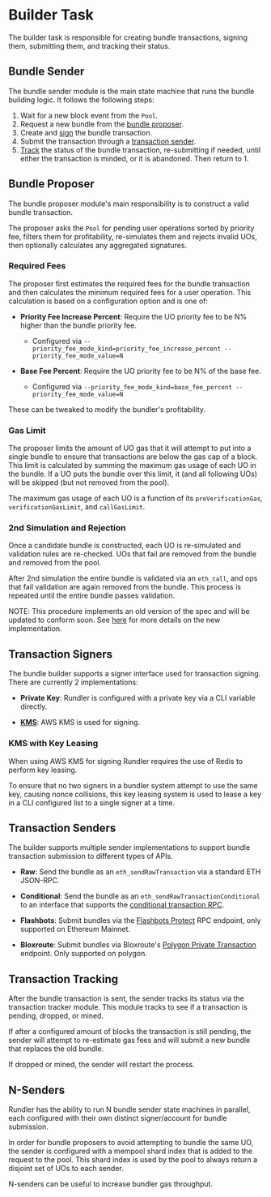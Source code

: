 # Builder Task

The builder task is responsible for creating bundle transactions, signing them, submitting them, and tracking their status. 

## Bundle Sender

The bundle sender module is the main state machine that runs the bundle building logic. It follows the following steps:

1. Wait for a new block event from the `Pool`.
2. Request a new bundle from the [bundle proposer](#bundle-proposer).
3. Create and [sign](#transaction-signers) the bundle transaction.
4. Submit the transaction through a [transaction sender](#transaction-senders).
5. [Track](#transaction-tracking) the status of the bundle transaction, re-submitting if needed, until either the transaction is minded, or it is abandoned. Then return to 1.

## Bundle Proposer

The bundle proposer module's main responsibility is to construct a valid bundle transaction.

The proposer asks the `Pool` for pending user operations sorted by priority fee, filters them for profitability, re-simulates them and rejects invalid UOs, then optionally calculates any aggregated signatures.

### Required Fees

The proposer first estimates the required fees for the bundle transaction and then calculates the minimum required fees for a user operation. This calculation is based on a configuration option and is one of:

- **Priority Fee Increase Percent**: Require the UO priority fee to be N% higher than the bundle priority fee.
  - Configured via `--priority_fee_mode_kind=priority_fee_increase_percent --priority_fee_mode_value=N`

- **Base Fee Percent**: Require the UO priority fee to be N% of the base fee.
  - Configured via `--priority_fee_mode_kind=base_fee_percent --priority_fee_mode_value=N`

These can be tweaked to modify the bundler's profitability.

### Gas Limit

The proposer limits the amount of UO gas that it will attempt to put into a single bundle to ensure that transactions are below the gas cap of a block. This limit is calculated by summing the maximum gas usage of each UO in the bundle. If a UO puts the bundle over this limit, it (and all following UOs) will be skipped (but not removed from the pool).

The maximum gas usage of each UO is a function of its `preVerificationGas`, `verificationGasLimit`, and `callGasLimit`.

### 2nd Simulation and Rejection

Once a candidate bundle is constructed, each UO is re-simulated and validation rules are re-checked. UOs that fail are removed from the bundle and removed from the pool.

After 2nd simulation the entire bundle is validated via an `eth_call`, and ops that fail validation are again removed from the bundle. This process is repeated until the entire bundle passes validation.

NOTE: This procedure implements an old version of the spec and will be updated to conform soon. See [here](https://github.com/eth-infinitism/account-abstraction/blob/develop/erc/ERCS/erc-4337.md#bundling) for more details on the new implementation.

## Transaction Signers

The bundle builder supports a signer interface used for transaction signing. There are currently 2 implementations:

- **Private Key**: Rundler is configured with a private key via a CLI variable directly.

- [**KMS**](#kms-with-key-leasing): AWS KMS is used for signing.

### KMS with Key Leasing

When using AWS KMS for signing Rundler requires the use of Redis to perform key leasing.

To ensure that no two signers in a bundler system attempt to use the same key, causing nonce collisions, this key leasing system is used to lease a key in a CLI configured list to a single signer at a time.

## Transaction Senders

The builder supports multiple sender implementations to support bundle transaction submission to different types of APIs.

- **Raw**: Send the bundle as an `eth_sendRawTransaction` via a standard ETH JSON-RPC.

- **Conditional**: Send the bundle as an `eth_sendRawTransactionConditional` to an interface that supports the [conditional transaction RPC](https://notes.ethereum.org/@yoav/SkaX2lS9j).

- **Flashbots**: Submit bundles via the [Flashbots Protect](https://docs.flashbots.net/) RPC endpoint, only supported on Ethereum Mainnet.

- **Bloxroute**: Submit bundles via Bloxroute's [Polygon Private Transaction](https://docs.bloxroute.com/apis/frontrunning-protection/polygon_private_tx) endpoint. Only supported on polygon.

## Transaction Tracking

After the bundle transaction is sent, the sender tracks its status via the transaction tracker module. This module tracks to see if a transaction is pending, dropped, or mined.

If after a configured amount of blocks the transaction is still pending, the sender will attempt to re-estimate gas fees and will submit a new bundle that replaces the old bundle.

If dropped or mined, the sender will restart the process.

## N-Senders

Rundler has the ability to run N bundle sender state machines in parallel, each configured with their own distinct signer/account for bundle submission.

In order for bundle proposers to avoid attempting to bundle the same UO, the sender is configured with a mempool shard index that is added to the request to the pool. This shard index is used by the pool to always return a disjoint set of UOs to each sender.

N-senders can be useful to increase bundler gas throughput.
